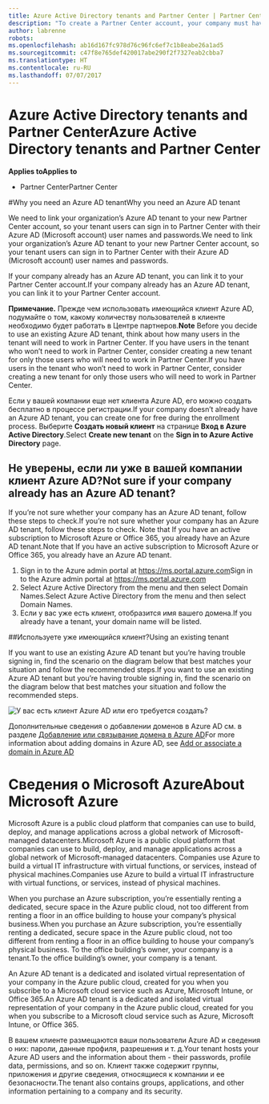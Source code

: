 ```yaml
---
title: Azure Active Directory tenants and Partner Center | Partner Center
description: "To create a Partner Center account, your company must have an Azure Active Directory (Azure AD) tenant. Azure AD is Microsoft’s cloud-based directory and identity management service."
author: labrenne
robots: 
ms.openlocfilehash: ab16d167fc978d76c96fc6ef7c1b8eabe26a1ad5
ms.sourcegitcommit: c47f8e765def420017abe290f2f7327eab2cbba7
ms.translationtype: HT
ms.contentlocale: ru-RU
ms.lasthandoff: 07/07/2017
---
```

# <a name="azure-active-directory-tenants-and-partner-center"></a><span data-ttu-id="088c0-104">Azure Active Directory tenants and Partner Center</span><span class="sxs-lookup"><span data-stu-id="088c0-104">Azure Active Directory tenants and Partner Center</span></span>  

**<span data-ttu-id="088c0-105">Applies to</span><span class="sxs-lookup"><span data-stu-id="088c0-105">Applies to</span></span>**

-  <span data-ttu-id="088c0-106">Partner Center</span><span class="sxs-lookup"><span data-stu-id="088c0-106">Partner Center</span></span>

#<a name="why-you-need-an-azure-ad-tenant"></a><span data-ttu-id="088c0-107">Why you need an Azure AD tenant</span><span class="sxs-lookup"><span data-stu-id="088c0-107">Why you need an Azure AD tenant</span></span>

<span data-ttu-id="088c0-108">We need to link your organization’s Azure AD tenant to your new Partner Center account, so your tenant users can sign in to Partner Center with their Azure AD (Microsoft account) user names and passwords.</span><span class="sxs-lookup"><span data-stu-id="088c0-108">We need to link your organization’s Azure AD tenant to your new Partner Center account, so your tenant users can sign in to Partner Center with their Azure AD (Microsoft account) user names and passwords.</span></span>

<span data-ttu-id="088c0-109">If your company already has an Azure AD tenant, you can link it to your Partner Center account.</span><span class="sxs-lookup"><span data-stu-id="088c0-109">If your company already has an Azure AD tenant, you can link it to your Partner Center account.</span></span> 

<span data-ttu-id="088c0-110">**Примечание.** Прежде чем использовать имеющийся клиент Azure AD, подумайте о том, какому количеству пользователей в клиенте необходимо будет работать в Центре партнеров.</span><span class="sxs-lookup"><span data-stu-id="088c0-110">**Note** Before you decide to use an existing Azure AD tenant, think about how many users in the tenant will need to work in Partner Center.</span></span> <span data-ttu-id="088c0-111">If you have users in the tenant who won’t need to work in Partner Center, consider creating a new tenant for only those users who will need to work in Partner Center.</span><span class="sxs-lookup"><span data-stu-id="088c0-111">If you have users in the tenant who won’t need to work in Partner Center, consider creating a new tenant for only those users who will need to work in Partner Center.</span></span>

<span data-ttu-id="088c0-112">Если у вашей компании еще нет клиента Azure AD, его можно создать бесплатно в процессе регистрации.</span><span class="sxs-lookup"><span data-stu-id="088c0-112">If your company doesn’t already have an Azure AD tenant, you can create one for free during the enrollment process.</span></span> <span data-ttu-id="088c0-113">Выберите **Создать новый клиент** на странице **Вход в Azure Active Directory**.</span><span class="sxs-lookup"><span data-stu-id="088c0-113">Select **Create new tenant** on the **Sign in to Azure Active Directory** page.</span></span> 


## <a name="not-sure-if-your-company-already-has-an-azure-ad-tenant"></a><span data-ttu-id="088c0-114">Не уверены, если ли уже в вашей компании клиент Azure AD?</span><span class="sxs-lookup"><span data-stu-id="088c0-114">Not sure if your company already has an Azure AD tenant?</span></span>

<span data-ttu-id="088c0-115">If you’re not sure whether your company has an Azure AD tenant, follow these steps to check.</span><span class="sxs-lookup"><span data-stu-id="088c0-115">If you’re not sure whether your company has an Azure AD tenant, follow these steps to check.</span></span> <span data-ttu-id="088c0-116">Note that If you have an active subscription to Microsoft Azure or Office 365, you already have an Azure AD tenant.</span><span class="sxs-lookup"><span data-stu-id="088c0-116">Note that If you have an active subscription to Microsoft Azure or Office 365, you already have an Azure AD tenant.</span></span>
1.  <span data-ttu-id="088c0-117">Sign in to the Azure admin portal at https://ms.portal.azure.com</span><span class="sxs-lookup"><span data-stu-id="088c0-117">Sign in to the Azure admin portal at https://ms.portal.azure.com</span></span>
2.  <span data-ttu-id="088c0-118">Select Azure Active Directory from the menu and then select Domain Names.</span><span class="sxs-lookup"><span data-stu-id="088c0-118">Select Azure Active Directory from the menu and then select Domain Names.</span></span>
3.  <span data-ttu-id="088c0-119">Если у вас уже есть клиент, отобразится имя вашего домена.</span><span class="sxs-lookup"><span data-stu-id="088c0-119">If you already have a tenant, your domain name will be listed.</span></span>

##<a name="using-an-existing-tenant"></a><span data-ttu-id="088c0-120">Используете уже имеющийся клиент?</span><span class="sxs-lookup"><span data-stu-id="088c0-120">Using an existing tenant</span></span>

<span data-ttu-id="088c0-121">If you want to use an existing Azure AD tenant but you’re having trouble signing in, find the scenario on the diagram below that best matches your situation and follow the recommended steps.</span><span class="sxs-lookup"><span data-stu-id="088c0-121">If you want to use an existing Azure AD tenant but you’re having trouble signing in, find the scenario on the diagram below that best matches your situation and follow the recommended steps.</span></span> 

![У вас есть клиент Azure AD или его требуется создать?](images/onboardingAADFlow.png)

<span data-ttu-id="088c0-123">Дополнительные сведения о добавлении доменов в Azure AD см. в разделе [Добавление или связывание домена в Azure AD](https://docs.microsoft.com/azure/active-directory/active-directory-add-domain)</span><span class="sxs-lookup"><span data-stu-id="088c0-123">For more information about adding domains in Azure AD, see [Add or associate a domain in Azure AD](https://docs.microsoft.com/azure/active-directory/active-directory-add-domain)</span></span>

# <a name="about-microsoft-azure"></a><span data-ttu-id="088c0-124">Сведения о Microsoft Azure</span><span class="sxs-lookup"><span data-stu-id="088c0-124">About Microsoft Azure</span></span>

<span data-ttu-id="088c0-125">Microsoft Azure is a public cloud platform that companies can use to build, deploy, and manage applications across a global network of Microsoft-managed datacenters.</span><span class="sxs-lookup"><span data-stu-id="088c0-125">Microsoft Azure is a public cloud platform that companies can use to build, deploy, and manage applications across a global network of Microsoft-managed datacenters.</span></span> <span data-ttu-id="088c0-126">Companies use Azure to build a virtual IT infrastructure with virtual functions, or services, instead of physical machines.</span><span class="sxs-lookup"><span data-stu-id="088c0-126">Companies use Azure to build a virtual IT infrastructure with virtual functions, or services, instead of physical machines.</span></span> 

<span data-ttu-id="088c0-127">When you purchase an Azure subscription, you’re essentially renting a dedicated, secure space in the Azure public cloud, not too different from renting a floor in an office building to house your company’s physical business.</span><span class="sxs-lookup"><span data-stu-id="088c0-127">When you purchase an Azure subscription, you’re essentially renting a dedicated, secure space in the Azure public cloud, not too different from renting a floor in an office building to house your company’s physical business.</span></span> <span data-ttu-id="088c0-128">To the office building’s owner, your company is a tenant.</span><span class="sxs-lookup"><span data-stu-id="088c0-128">To the office building’s owner, your company is a tenant.</span></span> 

<span data-ttu-id="088c0-129">An Azure AD tenant is a dedicated and isolated virtual representation of your company in the Azure public cloud, created for you when you subscribe to a Microsoft cloud service such as Azure, Microsoft Intune, or Office 365.</span><span class="sxs-lookup"><span data-stu-id="088c0-129">An Azure AD tenant is a dedicated and isolated virtual representation of your company in the Azure public cloud, created for you when you subscribe to a Microsoft cloud service such as Azure, Microsoft Intune, or Office 365.</span></span> 

<span data-ttu-id="088c0-130">В вашем клиенте размещаются ваши пользователи Azure AD и сведения о них: пароли, данные профиля, разрешения и т. д.</span><span class="sxs-lookup"><span data-stu-id="088c0-130">Your tenant hosts your Azure AD users and the information about them - their passwords, profile data, permissions, and so on.</span></span> <span data-ttu-id="088c0-131">Клиент также содержит группы, приложения и другие сведения, относящиеся к компании и ее безопасности.</span><span class="sxs-lookup"><span data-stu-id="088c0-131">The tenant also contains groups, applications, and other information pertaining to a company and its security.</span></span> 
